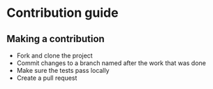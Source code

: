 # Contribution guide

## Making a contribution

* Fork and clone the project
* Commit changes to a branch named after the work that was done
* Make sure the tests pass locally
* Create a pull request
